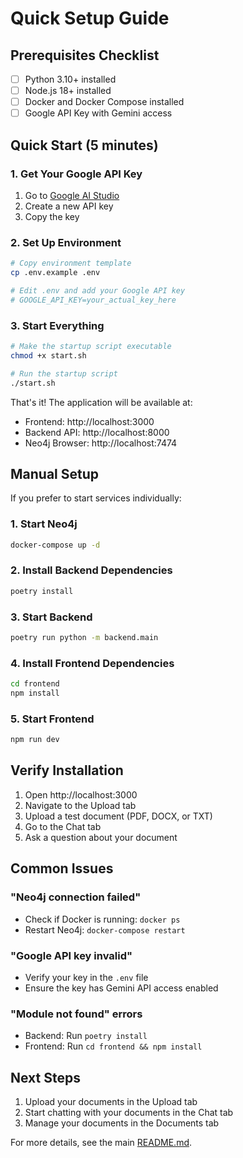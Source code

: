 # Quick Setup Guide

## Prerequisites Checklist

- [ ] Python 3.10+ installed
- [ ] Node.js 18+ installed
- [ ] Docker and Docker Compose installed
- [ ] Google API Key with Gemini access

## Quick Start (5 minutes)

### 1. Get Your Google API Key

1. Go to [Google AI Studio](https://makersuite.google.com/app/apikey)
2. Create a new API key
3. Copy the key

### 2. Set Up Environment

```bash
# Copy environment template
cp .env.example .env

# Edit .env and add your Google API key
# GOOGLE_API_KEY=your_actual_key_here
```

### 3. Start Everything

```bash
# Make the startup script executable
chmod +x start.sh

# Run the startup script
./start.sh
```

That's it! The application will be available at:
- Frontend: http://localhost:3000
- Backend API: http://localhost:8000
- Neo4j Browser: http://localhost:7474

## Manual Setup

If you prefer to start services individually:

### 1. Start Neo4j

```bash
docker-compose up -d
```

### 2. Install Backend Dependencies

```bash
poetry install
```

### 3. Start Backend

```bash
poetry run python -m backend.main
```

### 4. Install Frontend Dependencies

```bash
cd frontend
npm install
```

### 5. Start Frontend

```bash
npm run dev
```

## Verify Installation

1. Open http://localhost:3000
2. Navigate to the Upload tab
3. Upload a test document (PDF, DOCX, or TXT)
4. Go to the Chat tab
5. Ask a question about your document

## Common Issues

### "Neo4j connection failed"

- Check if Docker is running: `docker ps`
- Restart Neo4j: `docker-compose restart`

### "Google API key invalid"

- Verify your key in the `.env` file
- Ensure the key has Gemini API access enabled

### "Module not found" errors

- Backend: Run `poetry install`
- Frontend: Run `cd frontend && npm install`

## Next Steps

1. Upload your documents in the Upload tab
2. Start chatting with your documents in the Chat tab
3. Manage your documents in the Documents tab

For more details, see the main [README.md](README.md).
